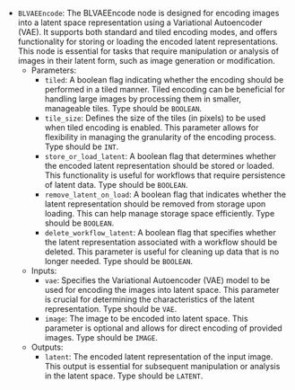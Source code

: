 - `BLVAEEncode`: The BLVAEEncode node is designed for encoding images into a latent space representation using a Variational Autoencoder (VAE). It supports both standard and tiled encoding modes, and offers functionality for storing or loading the encoded latent representations. This node is essential for tasks that require manipulation or analysis of images in their latent form, such as image generation or modification.
    - Parameters:
        - `tiled`: A boolean flag indicating whether the encoding should be performed in a tiled manner. Tiled encoding can be beneficial for handling large images by processing them in smaller, manageable tiles. Type should be `BOOLEAN`.
        - `tile_size`: Defines the size of the tiles (in pixels) to be used when tiled encoding is enabled. This parameter allows for flexibility in managing the granularity of the encoding process. Type should be `INT`.
        - `store_or_load_latent`: A boolean flag that determines whether the encoded latent representation should be stored or loaded. This functionality is useful for workflows that require persistence of latent data. Type should be `BOOLEAN`.
        - `remove_latent_on_load`: A boolean flag that indicates whether the latent representation should be removed from storage upon loading. This can help manage storage space efficiently. Type should be `BOOLEAN`.
        - `delete_workflow_latent`: A boolean flag that specifies whether the latent representation associated with a workflow should be deleted. This parameter is useful for cleaning up data that is no longer needed. Type should be `BOOLEAN`.
    - Inputs:
        - `vae`: Specifies the Variational Autoencoder (VAE) model to be used for encoding the images into latent space. This parameter is crucial for determining the characteristics of the latent representation. Type should be `VAE`.
        - `image`: The image to be encoded into latent space. This parameter is optional and allows for direct encoding of provided images. Type should be `IMAGE`.
    - Outputs:
        - `latent`: The encoded latent representation of the input image. This output is essential for subsequent manipulation or analysis in the latent space. Type should be `LATENT`.

